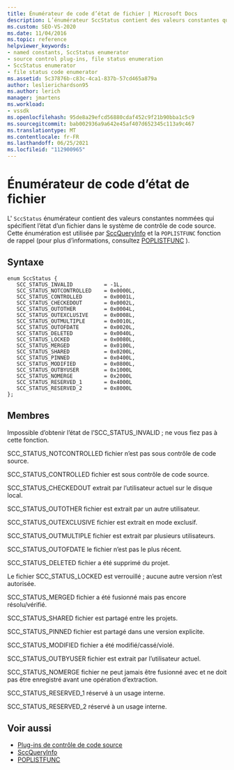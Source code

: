 ```yaml
---
title: Énumérateur de code d’état de fichier | Microsoft Docs
description: L’énumérateur SccStatus contient des valeurs constantes qui spécifient l’état d’un fichier dans le système de contrôle de code source et qui est utilisé par SccQueryInfo et POPLISTFUNC.
ms.custom: SEO-VS-2020
ms.date: 11/04/2016
ms.topic: reference
helpviewer_keywords:
- named constants, SccStatus enumerator
- source control plug-ins, file status enumeration
- SccStatus enumerator
- file status code enumerator
ms.assetid: 5c37876b-c83c-4ca1-837b-57cd465a879a
author: leslierichardson95
ms.author: lerich
manager: jmartens
ms.workload:
- vssdk
ms.openlocfilehash: 95de8a29efcd56880cdaf452c9f21b90bba1c5c9
ms.sourcegitcommit: bab002936a9a642e45af407d652345c113a9c467
ms.translationtype: MT
ms.contentlocale: fr-FR
ms.lasthandoff: 06/25/2021
ms.locfileid: "112900965"
---
```

# <a name="file-status-code-enumerator"></a>Énumérateur de code d’état de fichier
L' `SccStatus` énumérateur contient des valeurs constantes nommées qui spécifient l’état d’un fichier dans le système de contrôle de code source. Cette énumération est utilisée par [SccQueryInfo](../extensibility/sccqueryinfo-function.md) et la `POPLISTFUNC` fonction de rappel (pour plus d’informations, consultez [POPLISTFUNC](../extensibility/poplistfunc.md) ).

## <a name="syntax"></a>Syntaxe

```
enum SccStatus {
   SCC_STATUS_INVALID          = -1L,
   SCC_STATUS_NOTCONTROLLED    = 0x0000L,
   SCC_STATUS_CONTROLLED       = 0x0001L,
   SCC_STATUS_CHECKEDOUT       = 0x0002L,
   SCC_STATUS_OUTOTHER         = 0x0004L,
   SCC_STATUS_OUTEXCLUSIVE     = 0x0008L,
   SCC_STATUS_OUTMULTIPLE      = 0x0010L,
   SCC_STATUS_OUTOFDATE        = 0x0020L,
   SCC_STATUS_DELETED          = 0x0040L,
   SCC_STATUS_LOCKED           = 0x0080L,
   SCC_STATUS_MERGED           = 0x0100L,
   SCC_STATUS_SHARED           = 0x0200L,
   SCC_STATUS_PINNED           = 0x0400L,
   SCC_STATUS_MODIFIED         = 0x0800L,
   SCC_STATUS_OUTBYUSER        = 0x1000L
   SCC_STATUS_NOMERGE          = 0x2000L
   SCC_STATUS_RESERVED_1       = 0x4000L
   SCC_STATUS_RESERVED_2       = 0x8000L
};
```

## <a name="members"></a>Membres
 Impossible d’obtenir l’état de l’SCC_STATUS_INVALID ; ne vous fiez pas à cette fonction.

 SCC_STATUS_NOTCONTROLLED fichier n’est pas sous contrôle de code source.

 SCC_STATUS_CONTROLLED fichier est sous contrôle de code source.

 SCC_STATUS_CHECKEDOUT extrait par l’utilisateur actuel sur le disque local.

 SCC_STATUS_OUTOTHER fichier est extrait par un autre utilisateur.

 SCC_STATUS_OUTEXCLUSIVE fichier est extrait en mode exclusif.

 SCC_STATUS_OUTMULTIPLE fichier est extrait par plusieurs utilisateurs.

 SCC_STATUS_OUTOFDATE le fichier n’est pas le plus récent.

 SCC_STATUS_DELETED fichier a été supprimé du projet.

 Le fichier SCC_STATUS_LOCKED est verrouillé ; aucune autre version n’est autorisée.

 SCC_STATUS_MERGED fichier a été fusionné mais pas encore résolu/vérifié.

 SCC_STATUS_SHARED fichier est partagé entre les projets.

 SCC_STATUS_PINNED fichier est partagé dans une version explicite.

 SCC_STATUS_MODIFIED fichier a été modifié/cassé/violé.

 SCC_STATUS_OUTBYUSER fichier est extrait par l’utilisateur actuel.

 SCC_STATUS_NOMERGE fichier ne peut jamais être fusionné avec et ne doit pas être enregistré avant une opération d’extraction.

 SCC_STATUS_RESERVED_1 réservé à un usage interne.

 SCC_STATUS_RESERVED_2 réservé à un usage interne.

## <a name="see-also"></a>Voir aussi
- [Plug-ins de contrôle de code source](../extensibility/source-control-plug-ins.md)
- [SccQueryInfo](../extensibility/sccqueryinfo-function.md)
- [POPLISTFUNC](../extensibility/poplistfunc.md)
